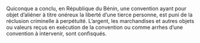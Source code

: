 Quiconque a conclu, en République du Bénin, une convention ayant pour objet d’aliéner à titre onéreux la liberté d’une tierce personne, est puni de la réclusion criminelle à perpétuité.
L’argent, les marchandises et autres objets ou valeurs reçus en exécution de la convention ou comme arrhes d’une convention à intervenir, sont confisqués.